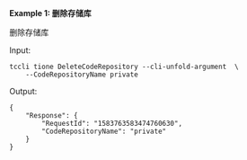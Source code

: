 **Example 1: 删除存储库**

删除存储库

Input: 

```
tccli tione DeleteCodeRepository --cli-unfold-argument  \
    --CodeRepositoryName private
```

Output: 
```
{
    "Response": {
        "RequestId": "1583763583474760630",
        "CodeRepositoryName": "private"
    }
}
```

